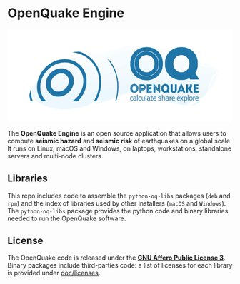 # OpenQuake Engine

![OpenQuake Logo](https://github.com/gem/oq-infrastructure/raw/master/logos/oq-logo.png)

The **OpenQuake Engine** is an open source application that allows users to compute **seismic hazard** and **seismic risk** of earthquakes on a global scale. It runs on Linux, macOS and Windows, on laptops, workstations, standalone servers and multi-node clusters.

## Libraries

This repo includes code to assemble the `python-oq-libs` packages (`deb` and `rpm`) and the index of libraries used by other installers (`macOS` and `Windows`). The `python-oq-libs` package provides the python code and binary libraries needed to run the OpenQuake software.

## License

The OpenQuake code is released under the **[GNU Affero Public License 3](https://github.com/gem/oq-libs/blob/master/LICENSE)**.
Binary packages include third-parties code: a list of licenses for each library is provided under [doc/licenses](doc/licenses). 
